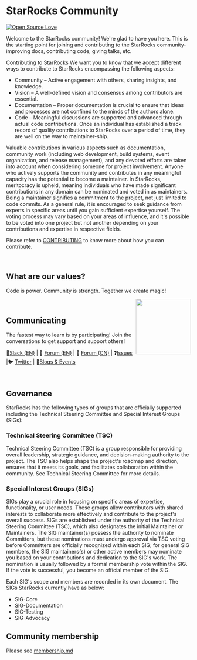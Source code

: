 # StarRocks Community
[![Open Source Love](https://firstcontributions.github.io/open-source-badges/badges/open-source-v1/open-source.svg)](https://github.com/firstcontributions/open-source-badges)

Welcome to the StarRocks community! 
We're glad to have you here. This is the starting point for joining and contributing to the StarRocks community- improving docs, contributing code, giving talks, etc. 

Contributing to StarRocks
We want you to know that we accept different ways to contribute to StarRocks encompassing the following aspects:
- Community – Active engagement with others, sharing insights, and knowledge.
- Vision – A well-defined vision and consensus among contributors are essential.
- Documentation – Proper documentation is crucial to ensure that ideas and processes are not confined to the minds of the authors alone.
- Code – Meaningful discussions are supported and advanced through actual code contributions.
Once an individual has established a track record of quality contributions to StarRocks over a period of time, they are well on the way to maintainer-ship.

Valuable contributions in various aspects such as documentation, community work (including web development, build systems, event organization, and release management), and any devoted efforts are taken into account when considering someone for project involvement. Anyone who actively supports the community and contributes in any meaningful capacity has the potential to become a maintainer. In StarRocks, meritocracy is upheld, meaning individuals who have made significant contributions in any domain can be nominated and voted in as maintainers. Being a maintainer signifies a commitment to the project, not just limited to code commits.
As a general rule, it is encouraged to seek guidance from experts in specific areas until you gain sufficient expertise yourself. The voting process may vary based on your areas of influence, and it's possible to be voted into one project but not another depending on your contributions and expertise in respective fields.

Please refer to [CONTRIBUTING](https://github.com/StarRocks/starrocks/blob/main/CONTRIBUTING.md) to know more about how you can contribute.

</br>

## What are our values?
Code is power. Community is strength. Together we create magic! 

[<img align="right" width="150" src="https://firstcontributions.github.io/assets/Readme/join-slack-team.png">](https://join.slack.com/t/starrocks/shared_invite/zt-z5zxqr0k-U5lrTVlgypRIV8RbnCIAzg)

</br>

## Communicating
The fastest way to learn is by participating! Join the conversations to get support and support others!

💬[Slack (EN)](https://join.slack.com/t/starrocks/shared_invite/zt-z5zxqr0k-U5lrTVlgypRIV8RbnCIAzg) | 📝 [Forum (EN)](https://forum.starrocks.com/)  | 📝 [Forum (CN)](https://mirrorship.cn/zh-CN/index/)  | ❓[Issues](https://github.com/StarRocks/starrocks/issues) |🐦 [Twitter](https://twitter.com/StarRocksLabs)  | 📆[Blogs & Events](https://www.starrocks.com/) 

</br>

## Governance
StarRocks has the following types of groups that are officially supported including the Technical Steering Committee and Special Interest Groups (SIGs):

### Technical Steering Committee (TSC)
Technical Steering Committee (TSC) is a group responsible for providing overall leadership, strategic guidance, and decision-making authority to the project. The TSC also helps shape the project's roadmap and direction, ensures that it meets its goals, and facilitates collaboration within the community. 
See Technical Steering Committee for more details.

### Special Interest Groups (SIGs) 
SIGs play a crucial role in focusing on specific areas of expertise, functionality, or user needs. These groups allow contributors with shared interests to collaborate more effectively and contribute to the project's overall success. 
SIGs are established under the authority of the Technical Steering Committee (TSC), which also designates the initial Maintainer or Maintainers. The SIG maintainer(s) possess the authority to nominate Committers, but these nominations must undergo approval via TSC voting before Committers are officially recognized within each SIG; for general SIG members, the SIG maintainers(s) or other active members may nominate you based on your contributions and dedication to the SIG's work. The nomination is usually followed by a formal membership vote within the SIG. If the vote is successful, you become an official member of the SIG. 

Each SIG's scope and members are recorded in its own document. The SIGs StarRocks currently have as below:
* SIG-Core 
* SIG-Documentation
* SIG-Testing
* SIG-Advocacy


## Community membership
Please see [membership.md](https://github.com/StarRocks/starrocks/blob/main/community/membership.md)




